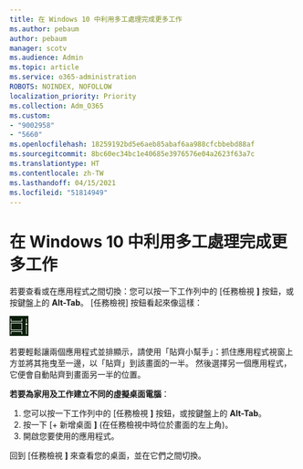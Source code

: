 ```yaml
---
title: 在 Windows 10 中利用多工處理完成更多工作
ms.author: pebaum
author: pebaum
manager: scotv
ms.audience: Admin
ms.topic: article
ms.service: o365-administration
ROBOTS: NOINDEX, NOFOLLOW
localization_priority: Priority
ms.collection: Adm_O365
ms.custom:
- "9002958"
- "5660"
ms.openlocfilehash: 18259192bd5e6aeb85abaf6aa988cfcbbebd88af
ms.sourcegitcommit: 8bc60ec34bc1e40685e3976576e04a2623f63a7c
ms.translationtype: HT
ms.contentlocale: zh-TW
ms.lasthandoff: 04/15/2021
ms.locfileid: "51814949"
---
```

# <a name="do-more-with-multitasking-in-windows-10"></a>在 Windows 10 中利用多工處理完成更多工作

若要查看或在應用程式之間切換：您可以按一下工作列中的 [任務檢視 **]** 按鈕，或按鍵盤上的 **Alt-Tab**。 [任務檢視] 按鈕看起來像這樣：

![任務檢視按鈕](media/task-view.png)

若要輕鬆讓兩個應用程式並排顯示，請使用「貼齊小幫手」：抓住應用程式視窗上方並將其拖曳至一邊，以「貼齊」到該畫面的一半。 然後選擇另一個應用程式，它便會自動貼齊到畫面另一半的位置。

**若要為家用及工作建立不同的虛擬桌面電腦**：

1. 您可以按一下工作列中的 [任務檢視 **]** 按鈕，或按鍵盤上的 **Alt-Tab**。
2. 按一下 [+ 新增桌面 **]** (在任務檢視中時位於畫面的左上角)。
3. 開啟您要使用的應用程式。 

回到 [任務檢視 **]** 來查看您的桌面，並在它們之間切換。

